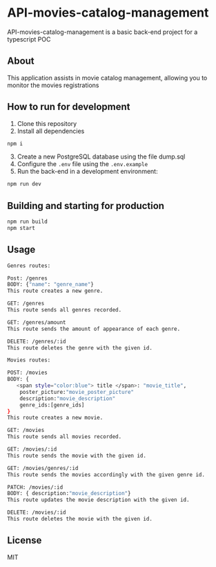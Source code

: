 # API-movies-catalog-management
 API-movies-catalog-management is a basic back-end project for a typescript POC

## About

 This application assists in movie catalog management, allowing you to monitor the movies registrations

## How to run for development

1. Clone this repository
2. Install all dependencies

```bash
npm i
```

3. Create a new PostgreSQL database using the file dump.sql
4. Configure the `.env` file using the `.env.example`
5. Run the back-end in a development environment:

```bash
npm run dev
```
## Building and starting for production

```bash
npm run build
npm start
```
## Usage
```bash
Genres routes:

Post: /genres
BODY: {"name": "genre_name"}
This route creates a new genre.

GET: /genres
This route sends all genres recorded.

GET: /genres/amount
This route sends the amount of appearance of each genre.

DELETE: /genres/:id
This route deletes the genre with the given id.
```


```bash
Movies routes:

POST: /movies
BODY: {
   <span style="color:blue"> title </span>: "movie_title",
    poster_picture:"movie_poster_picture"
    description:"movie_description"
    genre_ids:[genre_ids]
}
This route creates a new movie.

GET: /movies
This route sends all movies recorded.

GET: /movies/:id
This route sends the movie with the given id.

GET: /movies/genres/:id
This route sends the movies accordingly with the given genre id.

PATCH: /movies/:id
BODY: { description:"movie_description"}
This route updates the movie description with the given id.

DELETE: /movies/:id
This route deletes the movie with the given id.
```

## License

MIT